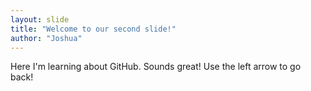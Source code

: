 ```yaml
---
layout: slide
title: "Welcome to our second slide!"
author: "Joshua"
---
```

Here I'm learning about GitHub. Sounds great!
Use the left arrow to go back!
